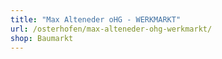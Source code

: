 ```yaml
---
title: "Max Alteneder oHG - WERKMARKT"
url: /osterhofen/max-alteneder-ohg-werkmarkt/
shop: Baumarkt
---
```

